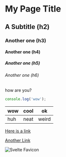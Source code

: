 # My Page Title

## A Subtitle (h2)

### Another one (h3)

#### Another one (h4)

##### Another one (h5)

###### Another one (h6)

how are you?


```js page.js
console.log('wow');
```

| wow | cool | ok |
|---|---|---|
| huh | neat | weird |


[Here is a link](https://www.youtube.com)

[Another Link](/)

![Svelte Favicon](favicon.png)